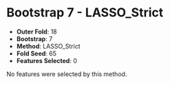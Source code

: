 # Bootstrap 7 - LASSO_Strict

- **Outer Fold**: 18
- **Bootstrap**: 7
- **Method**: LASSO_Strict
- **Fold Seed**: 65
- **Features Selected**: 0

No features were selected by this method.
